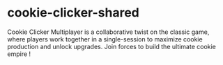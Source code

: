 # cookie-clicker-shared
Cookie Clicker Multiplayer is a collaborative twist on the classic game, where players work together in a single-session to maximize cookie production and unlock upgrades. Join forces to build the ultimate cookie empire !
